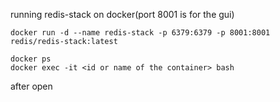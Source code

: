 running redis-stack on docker(port 8001 is for the gui)
```
docker run -d --name redis-stack -p 6379:6379 -p 8001:8001 redis/redis-stack:latest
```

```
docker ps
docker exec -it <id or name of the container> bash
```

after open